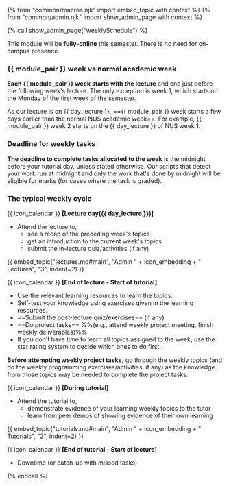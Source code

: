 {% from "common/macros.njk" import embed_topic with context %}
{% from "common/admin.njk" import show_admin_page with context %}

{% call show_admin_page("weeklySchedule") %}
<div id="main">

<div id="fully-online">

<div class="bg-info text-white p-2 rounded">

This module will be **fully-online** this semester. There is no need for on-campus presence.
</div>
<p/>
</div>

<div id="week-definition">

### {{ module_pair }} week vs normal academic week

**Each {{ module_pair }} week starts with the lecture** and end just before the following week's lecture. The only exception is week 1, which starts on the Monday of the first week of the semester. <div tags="m--cs2103 m--cs2113">As our lecture is on {{ day_lecture }}, =={{ module_pair }} week starts a few days earlier than the normal NUS academic week==. For example, {{ module_pair }} week 2 starts on the {{ day_lecture }} of NUS week 1.</div>
</div>
<p/>
<div tags="m--cs2103 m--cs2113" id="deadline-definition">

### Deadline for weekly tasks

**The deadline to complete tasks allocated to the week** is the <tooltip content="e.g., if your tutorial is on Thursday, the deadline is Wednesday 23.59">midnight before your tutorial day</tooltip>, unless stated otherwise. Our scripts that detect your work run at midnight and only the work that's done by midnight will be eligible for marks (for cases where the task is graded).
</div>


### The typical weekly cycle

{{ icon_calendar }} **[Lecture day({{ day_lecture }})]**<br>

* Attend the lecture to, 
  * see a recap of the preceding week's topics
  * get an introduction to the current week's topics
  * submit the in-lecture quiz/activities (if any)

{{ embed_topic("lectures.md#main", "Admin " + icon_embedding + " Lectures", "3", indent=2) }}

<p/>

{{ icon_calendar }} **[End of lecture - Start of tutorial]**<br>
 
 * Use the relevant learning resources to learn the topics.
 * Self-test your knowledge using exercises given in the learning resources. 
 * ==Submit the post-lecture quiz/exercises== (if any)
 * ==Do project tasks== %%(e.g., attend weekly project meeting, finish weekly deliverables)%%
 * If you don't have time to learn all topics assigned to the week, use the star rating system to decide which ones to do first.

<div tags="m--cs2103 m--cs2113 m--tic2002">
<box type="warning">

<span id="before-attempting-tasks">

**Before attempting weekly project tasks,** go through the weekly topics (and do the weekly programming exercises/activities, if any) as the knowledge from those topics may be needed to complete the project tasks.
</span>

</box>
</div>

<p/>

{{ icon_calendar }} **[During tutorial]**<br>
 
* Attend the tutorial to,
  * demonstrate evidence of your learning weekly topics to the tutor
  * learn from peer demos of showing evidence of their own learning

{{ embed_topic("tutorials.md#main", "Admin " + icon_embedding + " Tutorials", "2", indent=2) }}
<p/>

{{ icon_calendar }} **[End of tutorial - Start of lecture]**<br>

* Downtime (or catch-up with missed tasks)


</div>

{% endcall %}
